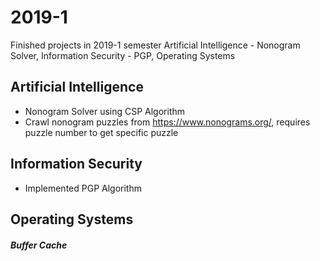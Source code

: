 # 2019-1
Finished projects in 2019-1 semester
Artificial Intelligence - Nonogram Solver, Information Security - PGP, Operating Systems 

## Artificial Intelligence
- Nonogram Solver using CSP Algorithm
- Crawl nonogram puzzles from https://www.nonograms.org/, requires puzzle number to get specific puzzle

## Information Security
- Implemented PGP Algorithm

## Operating Systems
##### Buffer Cache
